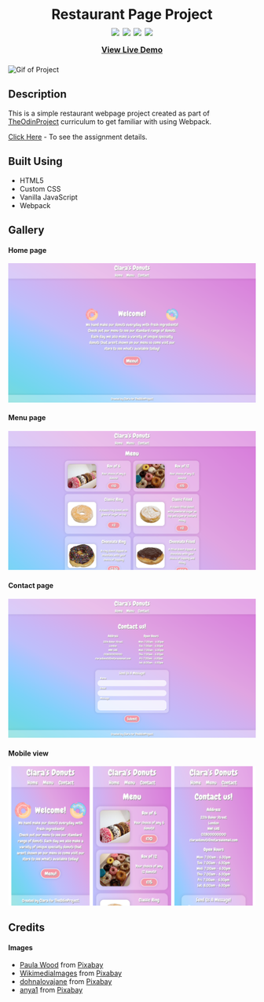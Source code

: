 <div  align=center>
	<h1>Restaurant Page Project
	<br>
		<img src="https://img.shields.io/static/v1?label=&message=HTML&color=E34F26&style=for-the-badge&logo=HTML5&logoColor=white&logoWidth=&labelColor=&link=">
		<img src="https://img.shields.io/static/v1?label=&message=CSS&color=1572B6&style=for-the-badge&logo=CSS3&logoColor=white&logoWidth=&labelColor=&link=">
		<img src="https://img.shields.io/static/v1?label=&message=Javascript&color=F7DF1E&style=for-the-badge&logo=Javascript&logoColor=black&logoWidth=&labelColor=&link=">
		<img src="https://img.shields.io/static/v1?label=&message=Webpack&color=8DD6F9&style=for-the-badge&logo=webpack&logoColor=black&logoWidth=&labelColor=&link=">
		<br>
		<font size="3"> <a href="https://clarasmyth.github.io/restaurant-page/">View Live Demo</a></font>
	</h1>
</div>

![Gif of Project](./project-imgs/restaurant-page.gif)

## Description
This is a simple restaurant webpage project created as part of [TheOdinProject](https://www.theodinproject.com) curriculum to get familiar with using Webpack.

[Click Here](https://www.theodinproject.com/lessons/node-path-javascript-restaurant-page) - To see  the assignment details.

## Built Using
- HTML5
- Custom CSS
- Vanilla JavaScript
- Webpack

## Gallery
#### Home page
![Image of Project](./project-imgs/home.png)
#### Menu page
![Image of Project](./project-imgs/menu.png)
#### Contact page
![Image of Project](./project-imgs/contact.png)
#### Mobile view
![Image of Project](./project-imgs/mobile.png)

## Credits
#### Images
- <a href="https://pixabay.com/users/popcorn_pix-7815162/?utm_source=link-attribution&amp;utm_medium=referral&amp;utm_campaign=image&amp;utm_content=4917287">Paula Wood</a> from <a href="https://pixabay.com/?utm_source=link-attribution&amp;utm_medium=referral&amp;utm_campaign=image&amp;utm_content=4917287">Pixabay</a>
- <a href="https://pixabay.com/users/wikimediaimages-1185597/?utm_source=link-attribution&amp;utm_medium=referral&amp;utm_campaign=image&amp;utm_content=2201810">WikimediaImages</a> from <a href="https://pixabay.com/?utm_source=link-attribution&amp;utm_medium=referral&amp;utm_campaign=image&amp;utm_content=2201810">Pixabay</a>
- <a href="https://pixabay.com/users/dohnalovajane-11160395/?utm_source=link-attribution&amp;utm_medium=referral&amp;utm_campaign=image&amp;utm_content=5331966">dohnalovajane</a> from <a href="https://pixabay.com/?utm_source=link-attribution&amp;utm_medium=referral&amp;utm_campaign=image&amp;utm_content=5331966">Pixabay</a>
- <a href="https://pixabay.com/users/anya1-52016/?utm_source=link-attribution&amp;utm_medium=referral&amp;utm_campaign=image&amp;utm_content=179248">anya1</a> from <a href="https://pixabay.com/?utm_source=link-attribution&amp;utm_medium=referral&amp;utm_campaign=image&amp;utm_content=179248">Pixabay</a>